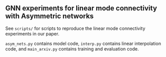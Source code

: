 ## GNN experiments for linear mode connectivity with Asymmetric networks

See `scripts/` for scripts to reproduce the linear mode connectivity experiments in our paper.

`asym_nets.py` contains model code, `interp.py` contains linear interpolation code, and `main_arxiv.py` contains training and evaluation code.
